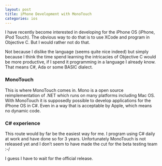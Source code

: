 ```yaml
---
layout: post
title: iPhone Development with MonoTouch
categories: ios
---
```

I have recently become interested in developing for the iPhone OS (iPhone, iPod Touch). The obvious way to do that is to use XCode and program in Objective C. But I would rather not do that.
<!--more-->
Not because I dislike the language (seems quite nice indeed) but simply because I think the time spend learning the intricacies of Objective C would be more productive, if I spend it programming in a language I already know.
That means C#, Ada or some BASIC dialect.

### MonoTouch
This is where MonoTouch comes in. Mono is a open source reimplementation of .NET which runs on many platforms including Mac OS. With MonoTouch it is supposedly possible to develop applications for the iPhone OS in C#. Even in a way that is acceptable by Apple, which means no dynamic code.

### C# experience
This route would by far be the easiest way for me. I program using C# daily at work and have done so for 3 years. Unfortunately MonoTouch is not released yet and I don&#8217;t seem to have made the cut for the beta testing team :-/

I guess I have to wait for the official release.